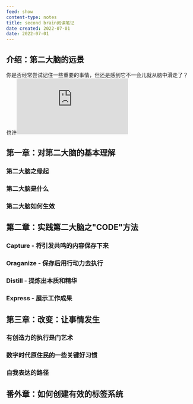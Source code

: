 ```yaml
---
feed: show
content-type: notes
title: second brain阅读笔记
date created: 2022-07-01
date: 2022-07-01
---
```

## 介绍：第二大脑的远景
你是否经常尝试记住一些重要的事情，但还是感到它不一会儿就从脑中滑走了？
也许![](https://my-public-pic.oss-cn-hangzhou.aliyuncs.com/202207022244698.txt)

## 第一章：对第二大脑的基本理解
### 第二大脑之缘起
### 第二大脑是什么
### 第二大脑如何生效

## 第二章：实践第二大脑之"CODE"方法
### Capture - 将引发共鸣的内容保存下来
### Oraganize - 保存后用行动力去执行
### Distill - 提炼出本质和精华
### Express - 展示工作成果

## 第三章：改变：让事情发生
### 有创造力的执行是门艺术
### 数字时代原住民的一些关键好习惯
### 自我表达的路径

## 番外章：如何创建有效的标签系统